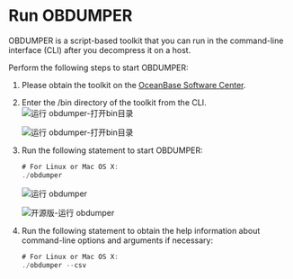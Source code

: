 Run OBDUMPER 
=================================

OBDUMPER is a script-based toolkit that you can run in the command-line interface (CLI) after you decompress it on a host.

Perform the following steps to start OBDUMPER:

1. Please obtain the toolkit on the [OceanBase Software Center](https://www.oceanbase.com/en/softwareCenter/community).

   

2. Enter the /bin directory of the toolkit from the CLI.![运行 obdumper-打开bin目录](https://help-static-aliyun-doc.aliyuncs.com/assets/img/en-US/5310126461/p410600.png)

   ![运行 obdumper-打开bin目录](https://help-static-aliyun-doc.aliyuncs.com/assets/img/en-US/9437126461/p410682.png)
   

3. Run the following statement to start OBDUMPER:

   ```javascript
   # For Linux or Mac OS X: 
   ./obdumper
   ```

   

   ![运行 obdumper](https://help-static-aliyun-doc.aliyuncs.com/assets/img/en-US/9437126461/p410683.png)

   ![开源版-运行 obdumper](https://help-static-aliyun-doc.aliyuncs.com/assets/img/en-US/9437126461/p410684.png)
   

4. Run the following statement to obtain the help information about command-line options and arguments if necessary:

   ```javascript
   # For Linux or Mac OS X: 
   ./obdumper --csv
   ```

   



